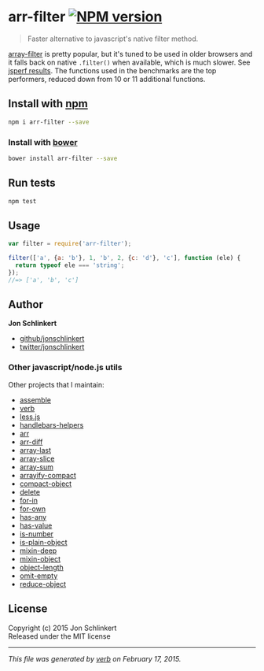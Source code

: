 # arr-filter [![NPM version](https://badge.fury.io/js/arr-filter.svg)](http://badge.fury.io/js/arr-filter)

> Faster alternative to javascript's native filter method.

[array-filter](https://github.com/juliangruber/array-filter) is pretty popular, but it's tuned to be used in older browsers and it falls back on native `.filter()` when available, which is much slower. See [jsperf results](http://jsperf.com/array-filter-while-vs-for/2). The functions used in the benchmarks are the top performers, reduced down from 10 or 11 additional functions.

## Install with [npm](npmjs.org)

```bash
npm i arr-filter --save
```
### Install with [bower](https://github.com/bower/bower)

```bash
bower install arr-filter --save
```

## Run tests

```bash
npm test
```

## Usage

```js
var filter = require('arr-filter');

filter(['a', {a: 'b'}, 1, 'b', 2, {c: 'd'}, 'c'], function (ele) {
  return typeof ele === 'string';
});
//=> ['a', 'b', 'c']
```

## Author

**Jon Schlinkert**
 
+ [github/jonschlinkert](https://github.com/jonschlinkert)
+ [twitter/jonschlinkert](http://twitter.com/jonschlinkert) 


### Other javascript/node.js utils

Other projects that I maintain:

  - [assemble](https://github.com/jonschlinkert/assemble)
  - [verb](https://github.com/jonschlinkert/verb)
  - [less.js](https://github.com/jonschlinkert/less.js)
  - [handlebars-helpers](https://github.com/jonschlinkert/handlebars-helpers)
  - [arr](https://github.com/jonschlinkert/arr)
  - [arr-diff](https://github.com/jonschlinkert/arr-diff)
  - [array-last](https://github.com/jonschlinkert/array-last)
  - [array-slice](https://github.com/jonschlinkert/array-slice)
  - [array-sum](https://github.com/jonschlinkert/array-sum)
  - [arrayify-compact](https://github.com/jonschlinkert/arrayify-compact)
  - [compact-object](https://github.com/jonschlinkert/compact-object)
  - [delete](https://github.com/jonschlinkert/delete)
  - [for-in](https://github.com/jonschlinkert/for-in)
  - [for-own](https://github.com/jonschlinkert/for-own)
  - [has-any](https://github.com/jonschlinkert/has-any)
  - [has-value](https://github.com/jonschlinkert/has-value)
  - [is-number](https://github.com/jonschlinkert/is-number)
  - [is-plain-object](https://github.com/jonschlinkert/is-plain-object)
  - [mixin-deep](https://github.com/jonschlinkert/mixin-deep)
  - [mixin-object](https://github.com/jonschlinkert/mixin-object)
  - [object-length](https://github.com/jonschlinkert/object-length)
  - [omit-empty](https://github.com/jonschlinkert/omit-empty)
  - [reduce-object](https://github.com/jonschlinkert/reduce-object)


## License
Copyright (c) 2015 Jon Schlinkert  
Released under the MIT license

***

_This file was generated by [verb](https://github.com/assemble/verb) on February 17, 2015._